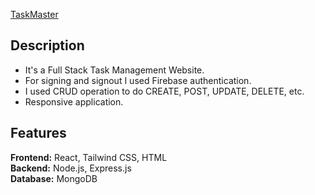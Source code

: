 <a href='https://supermacy-assignment.web.app'>TaskMaster<a>       

## Description
- It's a Full Stack Task Management Website.
- For signing and signout I used Firebase authentication.
- I used CRUD operation to do CREATE, POST, UPDATE, DELETE, etc.
- Responsive application.

## Features
**Frontend:** React, Tailwind CSS,  HTML   
**Backend:** Node.js, Express.js  
**Database:** MongoDB  

